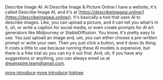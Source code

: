 Describe Image AI: AI Describe Image & Picture Online
I have a website, it's called Describe Image AI, and it's at [https://describeimageai.online/](https://describeimageai.online/). It's basically a tool that uses AI to describe images. Like, you can upload a picture, and it can tell you what's in it, uh, or write a caption for social media, or even create prompts for AI art generators like Midjourney or StableDiffusion.
You know, it's pretty easy to use. You just upload an image and, um, you can either choose a pre-written prompt or write your own. Then you just click a button, and it does its thing.
It costs a little to use because running these AI models is expensive, but there is a free trial so you can try it out first. And, uh, if you have any suggestions or anything, you can always email us at dreamspire.team@gmail.com.

[more introduce](https://felo.ai/search/2m8M7gmguJXYA4hbixjFUD)
[more introduce](https://readweb.ai/zh/page/17278ac8261d05264a5f38a075fad734)
[linktree](https://linktr.ee/dreamspireteam)